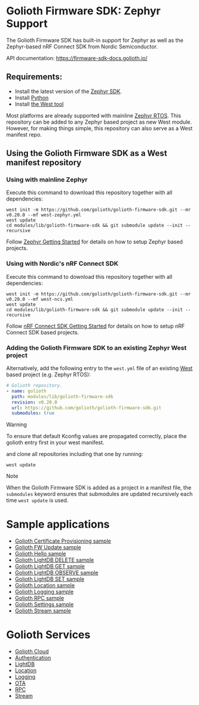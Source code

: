 # Golioth Firmware SDK: Zephyr Support

The Golioth Firmware SDK has built-in support for Zephyr as well as
the Zephyr-based nRF Connect SDK from Nordic Semiconductor.

API documentation: <https://firmware-sdk-docs.golioth.io/>

## Requirements:

* Install the latest version of the [Zephyr
  SDK](https://github.com/zephyrproject-rtos/sdk-ng/releases/latest).
* Install [Python](https://www.python.org/downloads/)
* Install [the West
  tool](https://docs.zephyrproject.org/latest/develop/west/install.html)


Most platforms are already supported with mainline [Zephyr
RTOS](https://www.zephyrproject.org/). This repository can be added to
any Zephyr based project as new West module. However, for making things
simple, this repository can also serve as a West manifest repo.

## Using the Golioth Firmware SDK as a West manifest repository

### Using with mainline Zephyr

Execute this command to download this repository together with all
dependencies:

```console
west init -m https://github.com/golioth/golioth-firmware-sdk.git --mr v0.20.0 --mf west-zephyr.yml
west update
cd modules/lib/golioth-firmware-sdk && git submodule update --init --recursive
```

Follow [Zephyr Getting
Started](https://docs.zephyrproject.org/latest/getting_started/index.html)
for details on how to setup Zephyr based projects.

### Using with Nordic's nRF Connect SDK

Execute this command to download this repository together with all
dependencies:

```console
west init -m https://github.com/golioth/golioth-firmware-sdk.git --mr v0.20.0 --mf west-ncs.yml
west update
cd modules/lib/golioth-firmware-sdk && git submodule update --init --recursive
```

Follow [nRF Connect SDK Getting
Started](https://developer.nordicsemi.com/nRF_Connect_SDK/doc/latest/nrf/gs_installing.html)
for details on how to setup nRF Connect SDK based projects.

### Adding the Golioth Firmware SDK to an existing Zephyr West project

Alternatively, add the following entry to the `west.yml` file of an
existing
[West](https://docs.zephyrproject.org/latest/west/index.html)
based project (e.g. Zephyr RTOS):

```yaml
# Golioth repository.
- name: golioth
  path: modules/lib/golioth-firmware-sdk
  revision: v0.20.0
  url: https://github.com/golioth/golioth-firmware-sdk.git
  submodules: true
```

> [!WARNING]
> To ensure that default Kconfig values are propagated correctly, place
> the golioth entry first in your west manifest.

and clone all repositories including that one by running:

```console
west update
```

> [!NOTE]
> When the Golioth Firmware SDK is added as a project in a manifest
> file, the `submodules` keyword ensures that submodules are updated
> recursively each time `west update` is used.

# Sample applications

  - [Golioth Certificate Provisioning sample](certificate_provisioning/README.md)
  - [Golioth FW Update sample](fw_update/README.md)
  - [Golioth Hello sample](hello/README.md)
  - [Golioth LightDB DELETE sample](lightdb/delete/README.md)
  - [Golioth LightDB GET sample](lightdb/get/README.md)
  - [Golioth LightDB OBSERVE sample](lightdb/observe/README.md)
  - [Golioth LightDB SET sample](lightdb/set/README.md)
  - [Golioth Location sample](location/README.md)
  - [Golioth Logging sample](logging/README.md)
  - [Golioth RPC sample](rpc/README.md)
  - [Golioth Settings sample](settings/README.md)
  - [Golioth Stream sample](stream/README.md)

# Golioth Services

  - [Golioth Cloud](https://docs.golioth.io/cloud)
  - [Authentication](https://docs.golioth.io/reference/device-api/device-auth)
  - [LightDB](https://docs.golioth.io/reference/device-api/api-docs/lightdb)
  - [Location](https://docs.golioth.io/reference/device-api/api-docs/location)
  - [Logging](https://docs.golioth.io/reference/device-api/api-docs/logging)
  - [OTA](https://docs.golioth.io/reference/device-api/api-docs/ota)
  - [RPC](https://docs.golioth.io/reference/device-api/api-docs/rpc)
  - [Stream](https://docs.golioth.io/reference/device-api/api-docs/streaming-data)
